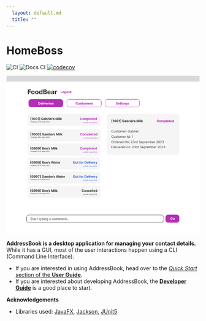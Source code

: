 ```yaml
---
  layout: default.md
  title: ""
---
```


# HomeBoss

![CI](https://github.com/AY2324S1-CS2103T-T13-3/tp/actions/workflows/gradle.yml/badge.svg)
![Docs CI](https://github.com/AY2324S1-CS2103T-T13-3/tp/actions/workflows/docs.yml/badge.svg)
[![codecov](https://codecov.io/gh/AY2324S1-CS2103T-T13-3/tp/graph/badge.svg?token=4M3CE4H1O1)](https://codecov.io/gh/AY2324S1-CS2103T-T13-3/tp)

![Ui](images/Ui.png)

**AddressBook is a desktop application for managing your contact details.** While it has a GUI, most of the user interactions happen using a CLI (Command Line Interface).

* If you are interested in using AddressBook, head over to the [_Quick Start_ section of the **User Guide**](UserGuide.html#quick-start).
* If you are interested about developing AddressBook, the [**Developer Guide**](DeveloperGuide.html) is a good place to start.


**Acknowledgements**

* Libraries used: [JavaFX](https://openjfx.io/), [Jackson](https://github.com/FasterXML/jackson), [JUnit5](https://github.com/junit-team/junit5)
